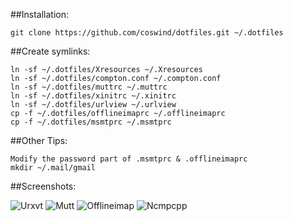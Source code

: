 ##Installation:

    git clone https://github.com/coswind/dotfiles.git ~/.dotfiles

##Create symlinks:

    ln -sf ~/.dotfiles/Xresources ~/.Xresources
    ln -sf ~/.dotfiles/compton.conf ~/.compton.conf
    ln -sf ~/.dotfiles/muttrc ~/.muttrc
    ln -sf ~/.dotfiles/xinitrc ~/.xinitrc
    ln -sf ~/.dotfiles/urlview ~/.urlview
    cp -f ~/.dotfiles/offlineimaprc ~/.offlineimaprc
    cp -f ~/.dotfiles/msmtprc ~/.msmtprc

##Other Tips:

    Modify the password part of .msmtprc & .offlineimaprc
    mkdir ~/.mail/gmail

##Screenshots:

![Urxvt](https://raw.github.com/coswind/dotfiles/master/img/urxvt.png)
![Mutt](https://raw.github.com/coswind/dotfiles/master/img/mutt.png)
![Offlineimap](https://raw.github.com/coswind/dotfiles/master/img/offlineimap.png)
![Ncmpcpp](https://raw.github.com/coswind/dotfiles/master/img/ncmpcpp.png)
